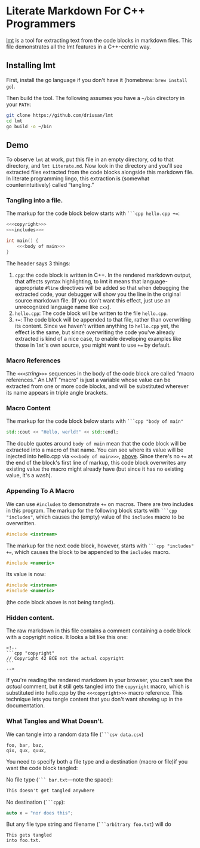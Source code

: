 # Literate Markdown For C++ Programmers

[lmt](https://github.com/driusan/lmt) is a tool for extracting text from the
code blocks in markdown files.  This file demonstrates all the lmt features in a
C++-centric way.

## Installing lmt

First, install the go language if you don't have it (homebrew: `brew install
go`).

Then build the tool.  The following assumes you have a `~/bin` directory in your
`PATH`:

```bash
git clone https://github.com/driusan/lmt
cd lmt
go build -o ~/bin
```

## Demo

To observe `lmt` at work, put this file in an empty directory, cd to that
directory, and `lmt Literate.md`.  Now look in the directory and you'll see
extracted files extracted from the code blocks alongside this markdown file.  In
literate programming lingo, this extraction is (somewhat counterintuitively)
called “tangling.”

### Tangling into a file.

The markup for the code block below starts with `​```cpp hello.cpp +=`:
    
```cpp hello.cpp +=
<<<copyright>>>
<<<includes>>>

int main() {
    <<<body of main>>>
}
```

The header says 3 things:

1. `cpp`: the code block is written in C++. In the rendered markdown output, that
   affects syntax highlighting, to lmt it means that language-appropriate
   `#line` directives will be added so that when debugging the extracted code,
   your debugger will show you the line in the original source markdown file.
   (If you don't want this effect, just use an unrecognized language name like
   `cxx`).
2. `hello.cpp`: The code block will be written to the file `hello.cpp`.
3. `+=`: The code block will be appended to that file, rather than overwriting
   its content.  Since we haven't written anything to `hello.cpp` yet, the
   effect is the same, but since overwriting the code you've already extracted
   is kind of a nice case, to enable developing examples like those in `lmt`'s
   own source, you might want to use `+=` by default.
   

### Macro References

The `<<<`*string*`>>>` sequences in the body of the code block are called
“macro references.” An LMT “macro” is just a variable whose value can be extracted
from one or more code blocks, and will be substituted wherever its name appears
in triple angle brackets.

### Macro Content

The markup for the code block below starts with `​```cpp "body of main"`

```cpp "body of main"
std::cout << "Hello, werld!" << std::endl;
```

The double quotes around `body of main` mean that the code block will be
extracted into a macro of that name.  You can see where its value will be
injected into hello.cpp via `<<<body of main>>>`,
[above](#tangling-into-a-file).  Since there's no `+=` at the end of the block's
first line of markup, this code block overwrites any existing value the macro
might already have (but since it has no existing value, it's a wash).

### Appending To A Macro

We can use `#include`s to demonstrate `+=` on macros.  There are two includes in
this program. The markup for the following block starts with `​```cpp
"includes"`, which causes the (empty) value of the `includes` macro to be
overwritten.

```cpp "includes"
#include <iostream>
```

The markup for the next code block, however, starts with `​```cpp "includes" +=`,
which causes the block to be appended to the `includes` macro.

```cpp "includes" +=
#include <numeric>
```

Its value is now:

```cpp
#include <iostream>
#include <numeric>
```

(the code block above is not being tangled).

### Hidden content.

The raw markdown in this file contains a comment containing a code block with a
copyright notice.  It looks a bit like this one:

    <!-- 
    ```cpp "copyright"
    // Copyright 42 BCE not the actual copyright
    ```
    -->

If you're reading the rendered markdown in your browser, you can't see the
*actual* comment, but it still gets tangled into the `copyright` macro, which is
substituted into hello.cpp by the `<<<copyright>>>` macro reference.  This
technique lets you tangle content that you don't want showing up in the
documentation.

<!-- 
```cpp "copyright"
// Copyright 2020 Me, myself, and I
```
-->

### What Tangles and What Doesn't.

We can tangle into a random data file (`​```csv data.csv`)


```csv data.csv
foo, bar, baz,
qix, qux, quux,
```

You need to specify both a file type and a destination (macro or file)if you
want the code block tangled:

No file type (`​``` bar.txt`—note the space):
``` bar.txt
This doesn't get tangled anywhere
```

No destination (`​```cpp`):
```cpp
auto x = "nor does this";
```

But any file type string and filename  (`​```arbitrary foo.txt`) will do

```arbitrary foo.txt
This gets tangled
into foo.txt.
```
